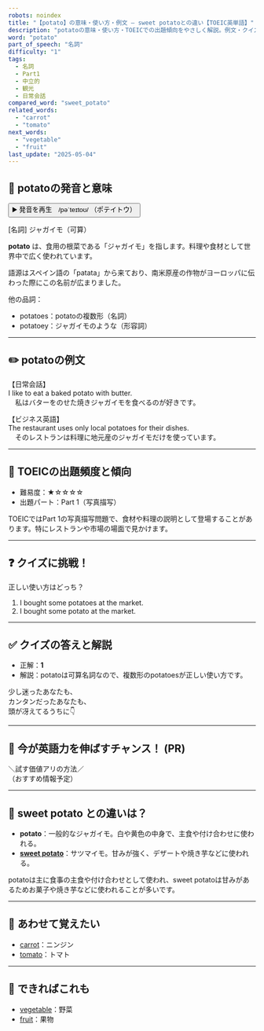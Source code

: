 ```yaml
---
robots: noindex
title: "【potato】の意味・使い方・例文 ― sweet potatoとの違い【TOEIC英単語】"
description: "potatoの意味・使い方・TOEICでの出題傾向をやさしく解説。例文・クイズ付きでsweet potatoとの違いもわかりやすく学べます。"
word: "potato"
part_of_speech: "名詞"
difficulty: "1"
tags:
  - 名詞
  - Part1
  - 中立的
  - 観光
  - 日常会話
compared_word: "sweet_potato"
related_words:
  - "carrot"
  - "tomato"
next_words:
  - "vegetable"
  - "fruit"
last_update: "2025-05-04"
---
```


## 🔰 potatoの発音と意味

<button class="play-audio" onclick="playTTS('potato')">
  <span class="play-audio-main">
    ▶️ 発音を再生　/pəˈteɪtoʊ/
  </span>
  <span class="play-audio-sub">
    （ポテイトウ）
  </span>
</button>

[名詞] ジャガイモ（可算）

**potato** は、食用の根菜である「ジャガイモ」を指します。料理や食材として世界中で広く使われています。

語源はスペイン語の「patata」から来ており、南米原産の作物がヨーロッパに伝わった際にこの名前が広まりました。

他の品詞：  
- potatoes：potatoの複数形（名詞）
- potatoey：ジャガイモのような（形容詞）

---

## ✏️ potatoの例文

【日常会話】  
I like to eat a baked potato with butter.  
　私はバターをのせた焼きジャガイモを食べるのが好きです。

【ビジネス英語】  
The restaurant uses only local potatoes for their dishes.  
　そのレストランは料理に地元産のジャガイモだけを使っています。

---

## 🎯 TOEICの出題頻度と傾向

- 難易度：★☆☆☆☆
- 出題パート：Part 1（写真描写）

TOEICではPart 1の写真描写問題で、食材や料理の説明として登場することがあります。特にレストランや市場の場面で見かけます。

---

## ❓ クイズに挑戦！

正しい使い方はどっち？

1. I bought some potatoes at the market.  
2. I bought some potato at the market.

---

## ✅ クイズの答えと解説

- 正解：**1**
- 解説：potatoは可算名詞なので、複数形のpotatoesが正しい使い方です。

少し迷ったあなたも、  
カンタンだったあなたも、  
頭が冴えてるうちに👇️

---

## 🚀 今が英語力を伸ばすチャンス！ (PR)

<div class="info-center">
＼試す価値アリの方法／<br>  
（おすすめ情報予定）
</div>

---

## 🤔  sweet potato との違いは？

- **potato**：一般的なジャガイモ。白や黄色の中身で、主食や付け合わせに使われる。
- **[sweet potato](/sweet_potato)**：サツマイモ。甘みが強く、デザートや焼き芋などに使われる。

potatoは主に食事の主食や付け合わせとして使われ、sweet potatoは甘みがあるためお菓子や焼き芋などに使われることが多いです。

---

## 🧩 あわせて覚えたい

- [carrot](/carrot)：ニンジン
- [tomato](/tomato)：トマト

---

## 📖 できればこれも

- [vegetable](/vegetable)：野菜
- [fruit](/fruit)：果物

<!-- cvid: aid08_bid19 -->
